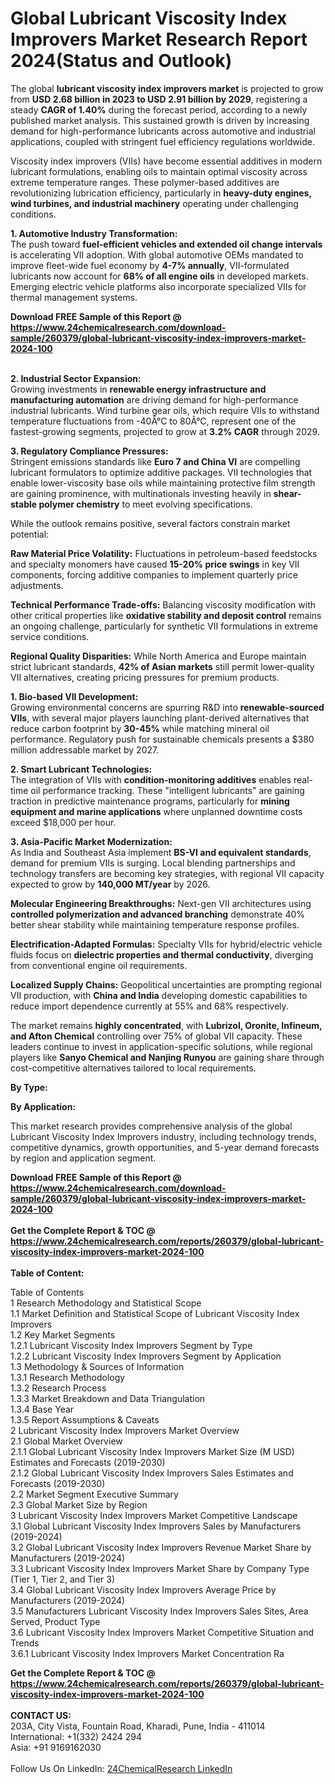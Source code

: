 <h1>Global Lubricant Viscosity Index Improvers Market Research Report 2024(Status and Outlook)</h1><p>The global <strong>lubricant viscosity index improvers market</strong> is projected to grow from <strong>USD 2.68 billion in 2023 to USD 2.91 billion by 2029</strong>, registering a steady <strong>CAGR of 1.40%</strong> during the forecast period, according to a newly published market analysis. This sustained growth is driven by increasing demand for high-performance lubricants across automotive and industrial applications, coupled with stringent fuel efficiency regulations worldwide.</p><p>Viscosity index improvers (VIIs) have become essential additives in modern lubricant formulations, enabling oils to maintain optimal viscosity across extreme temperature ranges. These polymer-based additives are revolutionizing lubrication efficiency, particularly in <strong>heavy-duty engines, wind turbines, and industrial machinery</strong> operating under challenging conditions.</p><p><strong>1. Automotive Industry Transformation:</strong><br>
The push toward <strong>fuel-efficient vehicles and extended oil change intervals</strong> is accelerating VII adoption. With global automotive OEMs mandated to improve fleet-wide fuel economy by <strong>4-7% annually</strong>, VII-formulated lubricants now account for <strong>68% of all engine oils</strong> in developed markets. Emerging electric vehicle platforms also incorporate specialized VIIs for thermal management systems.</p><div><b>Download FREE Sample of this Report @ 
            <a href="https://www.24chemicalresearch.com/download-sample/260379/global-lubricant-viscosity-index-improvers-market-2024-100">
            https://www.24chemicalresearch.com/download-sample/260379/global-lubricant-viscosity-index-improvers-market-2024-100</a></b></div><br><p><strong>2. Industrial Sector Expansion:</strong><br>
Growing investments in <strong>renewable energy infrastructure and manufacturing automation</strong> are driving demand for high-performance industrial lubricants. Wind turbine gear oils, which require VIIs to withstand temperature fluctuations from -40Â°C to 80Â°C, represent one of the fastest-growing segments, projected to grow at <strong>3.2% CAGR</strong> through 2029.</p><p><strong>3. Regulatory Compliance Pressures:</strong><br>
Stringent emissions standards like <strong>Euro 7 and China VI</strong> are compelling lubricant formulators to optimize additive packages. VII technologies that enable lower-viscosity base oils while maintaining protective film strength are gaining prominence, with multinationals investing heavily in <strong>shear-stable polymer chemistry</strong> to meet evolving specifications.</p><p>While the outlook remains positive, several factors constrain market potential:</p><p><strong>Raw Material Price Volatility:</strong> Fluctuations in petroleum-based feedstocks and specialty monomers have caused <strong>15-20% price swings</strong> in key VII components, forcing additive companies to implement quarterly price adjustments.</p><p><strong>Technical Performance Trade-offs:</strong> Balancing viscosity modification with other critical properties like <strong>oxidative stability and deposit control</strong> remains an ongoing challenge, particularly for synthetic VII formulations in extreme service conditions.</p><p><strong>Regional Quality Disparities:</strong> While North America and Europe maintain strict lubricant standards, <strong>42% of Asian markets</strong> still permit lower-quality VII alternatives, creating pricing pressures for premium products.</p><p><strong>1. Bio-based VII Development:</strong><br>
Growing environmental concerns are spurring R&amp;D into <strong>renewable-sourced VIIs</strong>, with several major players launching plant-derived alternatives that reduce carbon footprint by <strong>30-45%</strong> while matching mineral oil performance. Regulatory push for sustainable chemicals presents a $380 million addressable market by 2027.</p><p><strong>2. Smart Lubricant Technologies:</strong><br>
The integration of VIIs with <strong>condition-monitoring additives</strong> enables real-time oil performance tracking. These "intelligent lubricants" are gaining traction in predictive maintenance programs, particularly for <strong>mining equipment and marine applications</strong> where unplanned downtime costs exceed $18,000 per hour.</p><p><strong>3. Asia-Pacific Market Modernization:</strong><br>
As India and Southeast Asia implement <strong>BS-VI and equivalent standards</strong>, demand for premium VIIs is surging. Local blending partnerships and technology transfers are becoming key strategies, with regional VII capacity expected to grow by <strong>140,000 MT/year</strong> by 2026.</p><p><strong>Molecular Engineering Breakthroughs:</strong> Next-gen VII architectures using <strong>controlled polymerization and advanced branching</strong> demonstrate 40% better shear stability while maintaining temperature response profiles.</p><p><strong>Electrification-Adapted Formulas:</strong> Specialty VIIs for hybrid/electric vehicle fluids focus on <strong>dielectric properties and thermal conductivity</strong>, diverging from conventional engine oil requirements.</p><p><strong>Localized Supply Chains:</strong> Geopolitical uncertainties are prompting regional VII production, with <strong>China and India</strong> developing domestic capabilities to reduce import dependence currently at 55% and 68% respectively.</p><p>The market remains <strong>highly concentrated</strong>, with <strong>Lubrizol, Oronite, Infineum, and Afton Chemical</strong> controlling over 75% of global VII capacity. These leaders continue to invest in application-specific solutions, while regional players like <strong>Sanyo Chemical and Nanjing Runyou</strong> are gaining share through cost-competitive alternatives tailored to local requirements.</p><p><strong>By Type:</strong></p><p><strong>By Application:</strong></p><p>This market research provides comprehensive analysis of the global Lubricant Viscosity Index Improvers industry, including technology trends, competitive dynamics, growth opportunities, and 5-year demand forecasts by region and application segment.</p><div><b>Download FREE Sample of this Report @ 
            <a href="https://www.24chemicalresearch.com/download-sample/260379/global-lubricant-viscosity-index-improvers-market-2024-100">
            https://www.24chemicalresearch.com/download-sample/260379/global-lubricant-viscosity-index-improvers-market-2024-100</a></b></div><br><div><b>Get the Complete Report & TOC @ 
            <a href="https://www.24chemicalresearch.com/reports/260379/global-lubricant-viscosity-index-improvers-market-2024-100">
            https://www.24chemicalresearch.com/reports/260379/global-lubricant-viscosity-index-improvers-market-2024-100</a></b></div><br>
            <b>Table of Content:</b><p>Table of Contents<br />
1 Research Methodology and Statistical Scope<br />
1.1 Market Definition and Statistical Scope of Lubricant Viscosity Index Improvers<br />
1.2 Key Market Segments<br />
1.2.1 Lubricant Viscosity Index Improvers Segment by Type<br />
1.2.2 Lubricant Viscosity Index Improvers Segment by Application<br />
1.3 Methodology & Sources of Information<br />
1.3.1 Research Methodology<br />
1.3.2 Research Process<br />
1.3.3 Market Breakdown and Data Triangulation<br />
1.3.4 Base Year<br />
1.3.5 Report Assumptions & Caveats<br />
2 Lubricant Viscosity Index Improvers Market Overview<br />
2.1 Global Market Overview<br />
2.1.1 Global Lubricant Viscosity Index Improvers Market Size (M USD) Estimates and Forecasts (2019-2030)<br />
2.1.2 Global Lubricant Viscosity Index Improvers Sales Estimates and Forecasts (2019-2030)<br />
2.2 Market Segment Executive Summary<br />
2.3 Global Market Size by Region<br />
3 Lubricant Viscosity Index Improvers Market Competitive Landscape<br />
3.1 Global Lubricant Viscosity Index Improvers Sales by Manufacturers (2019-2024)<br />
3.2 Global Lubricant Viscosity Index Improvers Revenue Market Share by Manufacturers (2019-2024)<br />
3.3 Lubricant Viscosity Index Improvers Market Share by Company Type (Tier 1, Tier 2, and Tier 3)<br />
3.4 Global Lubricant Viscosity Index Improvers Average Price by Manufacturers (2019-2024)<br />
3.5 Manufacturers Lubricant Viscosity Index Improvers Sales Sites, Area Served, Product Type<br />
3.6 Lubricant Viscosity Index Improvers Market Competitive Situation and Trends<br />
3.6.1 Lubricant Viscosity Index Improvers Market Concentration Ra</p><div><b>Get the Complete Report & TOC @ 
            <a href="https://www.24chemicalresearch.com/reports/260379/global-lubricant-viscosity-index-improvers-market-2024-100">
            https://www.24chemicalresearch.com/reports/260379/global-lubricant-viscosity-index-improvers-market-2024-100</a></b></div><br><b>CONTACT US:</b><br>
            203A, City Vista, Fountain Road, Kharadi, Pune, India - 411014<br>
            International: +1(332) 2424 294<br>
            Asia: +91 9169162030 <br><br>
            Follow Us On LinkedIn: <a href="https://www.linkedin.com/company/24chemicalresearch/">24ChemicalResearch LinkedIn</a>